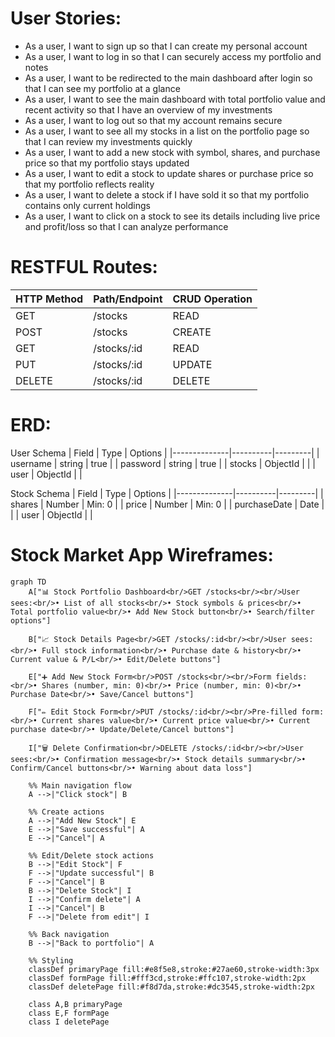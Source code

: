 # User Stories:
- As a user, I want to sign up so that I can create my personal account
- As a user, I want to log in so that I can securely access my portfolio and notes
- As a user, I want to be redirected to the main dashboard after login so that I can see my portfolio at a glance
- As a user, I want to see the main dashboard with total portfolio value and recent activity so that I have an overview of my investments
- As a user, I want to log out so that my account remains secure
- As a user, I want to see all my stocks in a list on the portfolio page so that I can review my investments quickly
- As a user, I want to add a new stock with symbol, shares, and purchase price so that my portfolio stays updated
- As a user, I want to edit a stock to update shares or purchase price so that my portfolio reflects reality
- As a user, I want to delete a stock if I have sold it so that my portfolio contains only current holdings
- As a user, I want to click on a stock to see its details including live price and profit/loss so that I can analyze performance

# RESTFUL Routes:
| HTTP Method | Path/Endpoint             | CRUD Operation |
|-------------|---------------------------|----------------|
| GET         | /stocks                   | READ           |
| POST        | /stocks                   | CREATE         |
| GET         | /stocks/:id               | READ           |
| PUT         | /stocks/:id               | UPDATE         |
| DELETE      | /stocks/:id               | DELETE         |

# ERD:
User Schema
| Field        | Type     | Options |
|--------------|----------|---------|
| username     | string   | true    |
| password     | string   | true    |
| stocks       | ObjectId |         |
| user         | ObjectId |         |

Stock Schema
| Field        | Type     | Options |
|--------------|----------|---------|
| shares       | Number   | Min: 0  |
| price        | Number   | Min: 0  |
| purchaseDate | Date     |         |
| user         | ObjectId |         |

# Stock Market App Wireframes:
```mermaid
graph TD
    A["📊 Stock Portfolio Dashboard<br/>GET /stocks<br/><br/>User sees:<br/>• List of all stocks<br/>• Stock symbols & prices<br/>• Total portfolio value<br/>• Add New Stock button<br/>• Search/filter options"] 
    
    B["📈 Stock Details Page<br/>GET /stocks/:id<br/><br/>User sees:<br/>• Full stock information<br/>• Purchase date & history<br/>• Current value & P/L<br/>• Edit/Delete buttons"]
    
    E["➕ Add New Stock Form<br/>POST /stocks<br/><br/>Form fields:<br/>• Shares (number, min: 0)<br/>• Price (number, min: 0)<br/>• Purchase Date<br/>• Save/Cancel buttons"]
    
    F["✏️ Edit Stock Form<br/>PUT /stocks/:id<br/><br/>Pre-filled form:<br/>• Current shares value<br/>• Current price value<br/>• Current purchase date<br/>• Update/Delete/Cancel buttons"]
    
    I["🗑️ Delete Confirmation<br/>DELETE /stocks/:id<br/><br/>User sees:<br/>• Confirmation message<br/>• Stock details summary<br/>• Confirm/Cancel buttons<br/>• Warning about data loss"]

    %% Main navigation flow
    A -->|"Click stock"| B
    
    %% Create actions
    A -->|"Add New Stock"| E
    E -->|"Save successful"| A
    E -->|"Cancel"| A
    
    %% Edit/Delete stock actions
    B -->|"Edit Stock"| F
    F -->|"Update successful"| B
    F -->|"Cancel"| B
    B -->|"Delete Stock"| I
    I -->|"Confirm delete"| A
    I -->|"Cancel"| B
    F -->|"Delete from edit"| I
    
    %% Back navigation
    B -->|"Back to portfolio"| A

    %% Styling
    classDef primaryPage fill:#e8f5e8,stroke:#27ae60,stroke-width:3px
    classDef formPage fill:#fff3cd,stroke:#ffc107,stroke-width:2px
    classDef deletePage fill:#f8d7da,stroke:#dc3545,stroke-width:2px
    
    class A,B primaryPage
    class E,F formPage
    class I deletePage
